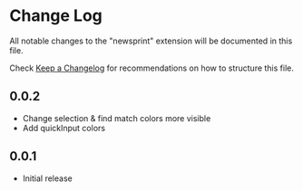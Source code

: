 # Change Log

All notable changes to the "newsprint" extension will be documented in this file.

Check [Keep a Changelog](http://keepachangelog.com/) for recommendations on how to structure this file.

## 0.0.2

- Change selection & find match colors more visible
- Add quickInput colors

## 0.0.1

- Initial release